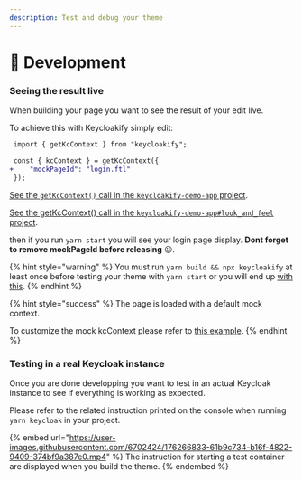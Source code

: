 ```yaml
---
description: Test and debug your theme
---
```


# 🧪 Development

### Seeing the result live

When building your page you want to see the result of your edit live.

To achieve this with Keycloakify simply edit:

```diff
 import { getKcContext } from "keycloakify";

 const { kcContext } = getKcContext({
+    "mockPageId": "login.ftl"
 });
```

[See the `getKcContext()` call in the `keycloakify-demo-app` project](https://github.com/garronej/keycloakify-demo-app/blob/6a78e1b6513cffa44b1f0e6f8a36d263a39b972b/src/index.tsx#L18-L19).

[See the getKcContext() call in the `keycloakify-demo-app#look_and_feel` project](https://github.com/garronej/keycloakify-demo-app/blob/f8b2ac1734c826646fc0c97e1c4633ae392e72c6/src/KcApp/kcContext.ts#L22-L23).

then if you run `yarn start` you will see your login page display. **Dont forget to remove mockPageId before releasing** 😉.

{% hint style="warning" %}
You must run `yarn build && npx keycloakify` at least once before testing your theme with `yarn start` or you will end up [with this](https://user-images.githubusercontent.com/6702424/188874909-b84d1a77-fb0c-4cfa-baf0-4b1854faa9ee.png).
{% endhint %}

{% hint style="success" %}
The page is loaded with a default mock context.

To customize the mock kcContext please refer to [this example](https://github.com/garronej/keycloakify-demo-app/blob/a316ea0046976e6d435a33e896cb9e3d1873c124/src/KcApp/kcContext.ts#L28-L78).
{% endhint %}

### Testing in a real Keycloak instance

Once you are done developping you want to test in an actual Keycloak instance to see if everything is working as expected.

Please refer to the related instruction printed on the console when running `yarn keycloak` in your project. &#x20;

{% embed url="https://user-images.githubusercontent.com/6702424/176266833-61b9c734-b16f-4822-9409-374bf9a387e0.mp4" %}
The instruction for starting a test container are displayed when you build the theme.
{% endembed %}
